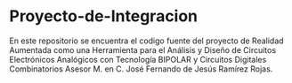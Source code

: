 # Proyecto-de-Integracion
En este repositorio se encuentra el codigo fuente del proyecto de  Realidad Aumentada como una Herramienta para el Análisis y Diseño de Circuitos Electrónicos Analógicos con Tecnología BIPOLAR y Circuitos Digitales Combinatorios
Asesor M. en C. José Fernando de Jesús Ramírez Rojas.
